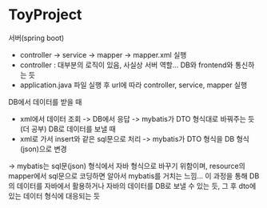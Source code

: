 # ToyProject
서버(spring boot)
 - controller -> service -> mapper -> mapper.xml 실행
  - controller : 대부분의 로직이 있음, 사실상 서버 역할... DB와 frontend와 통신하는 듯
- application.java 파일 실행 후 url에 따라 controller, service, mapper 실행


DB에서 데이터를 받을 때
- xml에서 데이터 조회 -> DB에서 응답 -> mybatis가 DTO 형식대로 바꿔주는 듯(더 공부)
DB로 데이터를 보낼 때
- xml로 가서 insert와 같은 sql문으로 처리 -> mybatis가 DTO 형식을 DB 형식(json)으로 변경

-> mybatis는 sql문(json) 형식에서 자바 형식으로 바꾸기 위함이며, resource의 mapper에서 sql문으로 코딩하면 알아서 mybatis를 거치는 느낌...
    이 과정을 통해 DB의 데이터를 자바에서 활용하거나 자바의 데이터를 DB로 보낼 수 있는 듯, 그 후 dto에 있는 데이터 형식에 대응되는 듯

